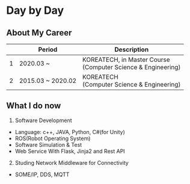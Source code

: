 # Day by Day


## About My Career

|   | Period             | Description  |
| ---- | ----------------- | ----------------- |
| 1 | 2020.03 ~ | KOREATECH, in Master Course<br/>(Computer Science & Engineering)|
| 2 | 2015.03 ~ 2020.02|KOREATECH<br/>(Computer Science & Engineering)|


## What I do now

1. Software Development<br/>
- Language: c++, JAVA, Python, C#(for Unity)
- ROS(Robot Operating System)
- Software Simulation & Test
- Web Service With Flask, Jinja2 and Rest API

2. Studing Network Middleware for Connectivity<br/>
- SOME/IP, DDS, MQTT
   
